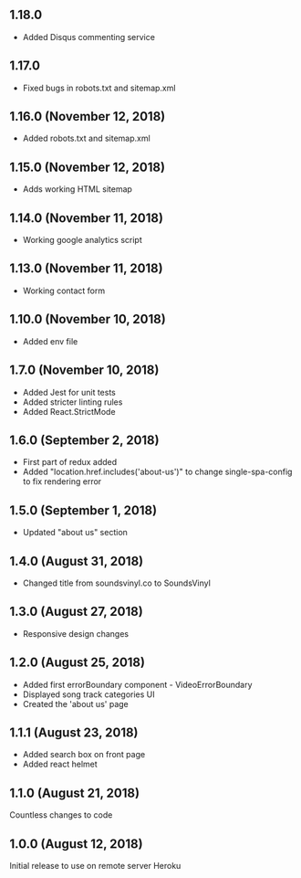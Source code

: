 ## 1.18.0

* Added Disqus commenting service

## 1.17.0

* Fixed bugs in robots.txt and sitemap.xml

## 1.16.0 (November 12, 2018)

* Added robots.txt and sitemap.xml

## 1.15.0 (November 12, 2018)

* Adds working HTML sitemap

## 1.14.0 (November 11, 2018)

* Working google analytics script

## 1.13.0 (November 11, 2018)

* Working contact form

## 1.10.0 (November 10, 2018)

* Added env file

## 1.7.0 (November 10, 2018)

* Added Jest for unit tests
* Added stricter linting rules
* Added React.StrictMode  

## 1.6.0 (September 2, 2018)

* First part of redux added
* Added "location.href.includes('about-us')" to change single-spa-config to fix rendering error

## 1.5.0 (September 1, 2018)

* Updated "about us" section

## 1.4.0 (August 31, 2018)

* Changed title from soundsvinyl.co to SoundsVinyl

## 1.3.0 (August 27, 2018)

* Responsive design changes

## 1.2.0 (August 25, 2018)

* Added first errorBoundary component - VideoErrorBoundary
* Displayed song track categories UI
* Created the 'about us' page

## 1.1.1 (August 23, 2018)

* Added search box on front page
* Added react helmet

## 1.1.0 (August 21, 2018)

Countless changes to code

## 1.0.0 (August 12, 2018)

Initial release to use on remote server Heroku
